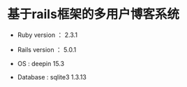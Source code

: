 # 基于rails框架的多用户博客系统

* Ruby version ： 2.3.1

* Rails version ： 5.0.1

* OS : deepin 15.3

* Database : sqlite3 1.3.13

